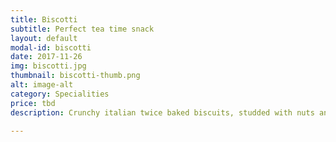 ```yaml
---
title: Biscotti
subtitle: Perfect tea time snack
layout: default
modal-id: biscotti
date: 2017-11-26
img: biscotti.jpg
thumbnail: biscotti-thumb.png
alt: image-alt
category: Specialities
price: tbd
description: Crunchy italian twice baked biscuits, studded with nuts and chocolate; perfectly paired with a cup of tea.

---
```

